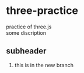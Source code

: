 # three-practice
practice of three.js<br>
some discription

## subheader
1. this is in the new branch
